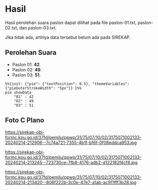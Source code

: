 # Hasil

Hasil perolehan suara paslon dapat dilihat pada file paslon-01.txt, paslon-02.txt, dan paslon-03.txt.

Jika tidak ada, artinya data tersebut belum ada pada SIREKAP.

## Perolehan Suara

 * Paslon 01: **42**.
 * Paslon 02: **49**.
 * Paslon 03: **51**.

```mermaid
%%{init: {"pie": {"textPosition": 0.5}, "themeVariables": {"pieOuterStrokeWidth": "5px"}} }%%
pie showData
    "01" : 42
    "02" : 49
    "03" : 51
```
## Foto C Plano

https://sirekap-obj-formc.kpu.go.id/37fd/pemilu/ppwp/31/75/07/10/02/3175071002133-20240214-212906--7c74a721-7355-4b1f-bf6f-0f08eddca953.jpg

https://sirekap-obj-formc.kpu.go.id/37fd/pemilu/ppwp/31/75/07/10/02/3175071002133-20240214-213245--723730ce-7fb8-4176-adb2-d122182f4cf8.jpg

https://sirekap-obj-formc.kpu.go.id/37fd/pemilu/ppwp/31/75/07/10/02/3175071002133-20240214-213420--806f222b-3c0e-47e7-a1ab-ac911fff3b28.jpg

